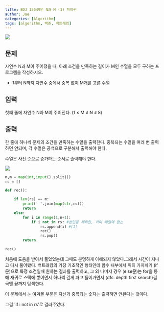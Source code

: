 ```yaml
---
title: BOJ 15649번 N과 M (1) 파이썬
author: Jae
categories: [Algorithm]
tags: [algorithm, 백준, 백트래킹]
---
```


![](https://images.velog.io/images/a87380/post/eabd72c1-9da5-4033-878f-b23561ee76cf/image.png)

## 문제

자연수 N과 M이 주어졌을 때, 아래 조건을 만족하는 길이가 M인 수열을 모두 구하는 프로그램을 작성하시오.

- 1부터 N까지 자연수 중에서 중복 없이 M개를 고른 수열

## 입력

첫째 줄에 자연수 N과 M이 주어진다. (1 ≤ M ≤ N ≤ 8)

## 출력

한 줄에 하나씩 문제의 조건을 만족하는 수열을 출력한다. 중복되는 수열을 여러 번 출력하면 안되며, 각 수열은 공백으로 구분해서 출력해야 한다.

수열은 사전 순으로 증가하는 순서로 출력해야 한다.

![](https://images.velog.io/images/a87380/post/d3b06e01-c457-47fd-9f06-554c6b9f790f/image.png)

```python
n,m = map(int,input().split())
rs = []

def rec():

    if len(rs) == m:
        print(' '.join(map(str,rs)))
        return
    else:
        for i in range(1,n+1):
            if i not in rs: #본인을 제외한, 이미 배열에 없는
                rs.append(i) #[1]
                rec()
                rs.pop()
        return

rec()
```

처음에 도움을 받아서 풀었었는데 그때도 분명하게 이해되지 않았다.그래서 시간이 지나고 다시 풀어봤다.
백트래킹의 가장 기초적인 형태인데 함수 내부에서 위의 가지치기 (if문)으로 특정 조건일때 원하는 결과를 출력하고, 그 외 나머지 경우 (else문)는 for을 통해 재귀로 스택에 쌓이면서 하나씩 깊게 파고 들어가면서 (dfs: depth first search)결국엔 끝까지 탐색한다.

이 문제에서 눈 여겨볼 부분은 자신과 중복되는 숫자는 출력하면 안된다는 것이다.

그걸 'if i not in rs'로 걸러주었다.
